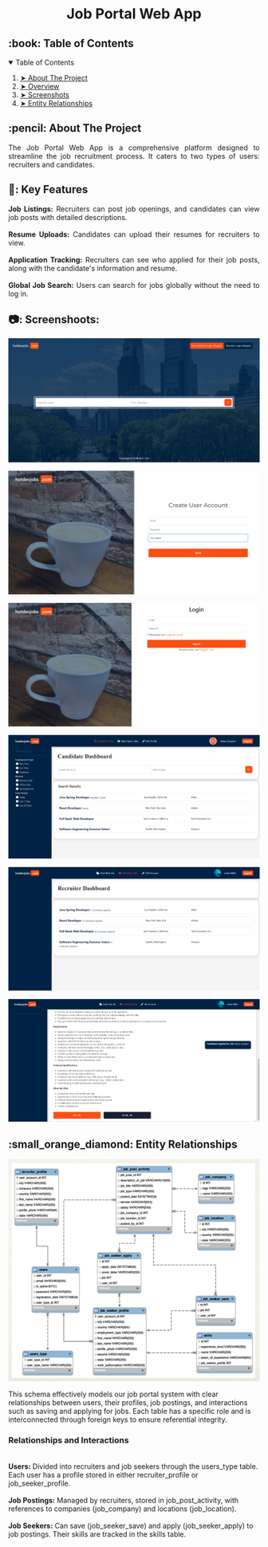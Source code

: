 

<h1 align="center"> Job Portal Web App </h1>

<p align="center">

</p>

<!-- TABLE OF CONTENTS -->
<h2 id="table-of-contents"> :book: Table of Contents</h2>

<details open="open">
  <summary>Table of Contents</summary>
  <ol>
    <li><a href="#about-the-project"> ➤ About The Project</a></li>
    <li><a href="#overview"> ➤ Overview</a></li>
    <li><a href="#step1"> ➤ Screenshots </a></li>
    <li><a href="#step2"> ➤ Entity Relationships </a></li>
  </ol>
</details>



<!-- ABOUT THE PROJECT -->
<h2 id="about-the-project"> :pencil: About The Project</h2>

<p align="justify"> 
  The Job Portal Web App is a comprehensive platform designed to streamline the job recruitment process. It caters to two types of users: recruiters and candidates.
</p>



<!-- OVERVIEW -->
<h2 id="overview"> 🔐: Key Features</h2>

<p align="justify">
  <b>Job Listings:</b> Recruiters can post job openings, and candidates can view job posts with detailed descriptions. <br> <br>
  <b>Resume Uploads:</b> Candidates can upload their resumes for recruiters to view. <br> <br>
  <b>Application Tracking:</b> Recruiters can see who applied for their job posts, along with the candidate's information and resume. <br> <br>
  <b>Global Job Search:</b> Users can search for jobs globally without the need to log in.
</p>



<!-- STEP1 -->
<h2 id="step1"> 📷: Screenshoots:</h2>

<p align="center">
  <img src="images/job-portal-2.png"" alt="Rainbow" width="your_preferred_width">
</p>

<p align="center">
  <img src="images/job-portal-3.png"" alt="Rainbow" width="your_preferred_width">
</p>

<p align="center">
  <img src="images/job-portal-4.png"" alt="Rainbow" width="your_preferred_width">
</p>

<p align="center">
  <img src="images/job-portal-5.png"" alt="Rainbow" width="your_preferred_width">
</p>

<p align="center">
  <img src="images/job-portal-6.png"" alt="Rainbow" width="your_preferred_width">
</p>

<p align="center">
  <img src="images/job-portal-7.png"" alt="Rainbow" width="your_preferred_width">
</p>

<!-- STEP2 -->
<h2 id="step2"> :small_orange_diamond: Entity Relationships</h2>

<p align="center">
  <img src="images/diagram.png"" alt="Rainbow" width="your_preferred_width">
</p>

<p>
This schema effectively models our job portal system with clear relationships between users, their profiles, job postings, and interactions such as saving and applying for jobs. Each table has a specific role and is interconnected through foreign keys to ensure referential integrity.
</p>

<h3>Relationships and Interactions</h3> <br>
<b>Users:</b> Divided into recruiters and job seekers through the users_type table. Each user has a profile stored in either recruiter_profile or job_seeker_profile.<br><br>
<b>Job Postings:</b> Managed by recruiters, stored in job_post_activity, with references to companies (job_company) and locations (job_location). <br><br>
<b>Job Seekers:</b> Can save (job_seeker_save) and apply (job_seeker_apply) to job postings. Their skills are tracked in the skills table.<br><br>
